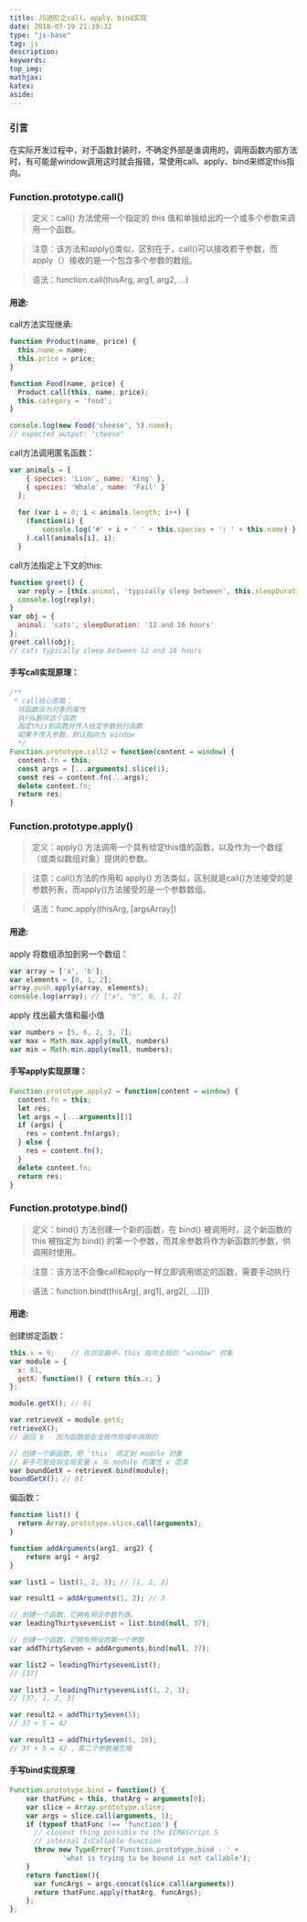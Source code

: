 ```yaml
---
title: JS进阶之call、apply、bind实现
date: 2018-07-19 21:19:32
type: "js-base"
tag: js
description:
keywords:
top_img:
mathjax:
katex:
aside:
---
```



### 引言
在实际开发过程中，对于函数封装时，不确定外部是谁调用的，调用函数内部方法时，有可能是window调用这时就会报错，常使用call、apply、bind来绑定this指向。

### Function.prototype.call()
> 定义：call() 方法使用一个指定的 this 值和单独给出的一个或多个参数来调用一个函数。

> 注意：该方法和apply()类似，区别在于，call()可以接收若干参数，而apply（）接收的是一个包含多个参数的数组。

> 语法：function.call(thisArg, arg1, arg2, ...)

#### 用途:

call方法实现继承:
``` js
function Product(name, price) {
  this.name = name;
  this.price = price;
}

function Food(name, price) {
  Product.call(this, name, price);
  this.category = 'food';
}

console.log(new Food('cheese', 5).name);
// expected output: "cheese"

```

call方法调用匿名函数：
```js
var animals = [
    { species: 'Lion', name: 'King' },
    { species: 'Whale', name: 'Fail' }
  ];
  
  for (var i = 0; i < animals.length; i++) {
    (function(i) {
        console.log('#' + i + ' ' + this.species + ': ' + this.name) }
    ).call(animals[i], i);
  }
```

call方法指定上下文的this:
```js
function greet() {
  var reply = [this.animal, 'typically sleep between', this.sleepDuration].join(' ');
  console.log(reply);
}
var obj = {
  animal: 'cats', sleepDuration: '12 and 16 hours'
};
greet.call(obj);
// cats typically sleep between 12 and 16 hours
```
#### 手写call实现原理：

``` js
/** 
 * call核心思路：
  将函数设为对象的属性
  执行&删除这个函数
  指定this到函数并传入给定参数执行函数
  如果不传入参数，默认指向为 window
  */
Function.prototype.call2 = function(content = window) {
  content.fn = this;
  const args = [...arguments].slice(1);
  const res = content.fn(...args);
  delete content.fn;
  return res;
}
```

### Function.prototype.apply()
> 定义：apply() 方法调用一个具有给定this值的函数，以及作为一个数组（或类似数组对象）提供的参数。

> 注意：call()方法的作用和 apply() 方法类似，区别就是call()方法接受的是参数列表，而apply()方法接受的是一个参数数组。

> 语法：func.apply(thisArg, [argsArray])

#### 用途:

apply 将数组添加到另一个数组：

```js
var array = ['a', 'b'];
var elements = [0, 1, 2];
array.push.apply(array, elements);
console.log(array); // ["a", "b", 0, 1, 2]
```

apply 找出最大值和最小值
```js
var numbers = [5, 6, 2, 3, 7];
var max = Math.max.apply(null, numbers)
var min = Math.min.apply(null, numbers);
```

#### 手写apply实现原理：

```js
Function.prototype.apply2 = function(content = window) {
  content.fn = this;
  let res;
  let args = [...arguments][1]
  if (args) {
    res = content.fn(args);
  } else {
    res = content.fn();
  }
  delete content.fn;
  return res;
}
```

### Function.prototype.bind()
> 定义：bind() 方法创建一个新的函数，在 bind() 被调用时，这个新函数的 this 被指定为 bind() 的第一个参数，而其余参数将作为新函数的参数，供调用时使用。

> 注意：该方法不会像call和apply一样立即调用绑定的函数，需要手动执行

> 语法：function.bind(thisArg[, arg1[, arg2[, ...]]])

#### 用途:

创建绑定函数：
```js
this.x = 9;    // 在浏览器中，this 指向全局的 "window" 对象
var module = {
  x: 81,
  getX: function() { return this.x; }
};

module.getX(); // 81

var retrieveX = module.getX;
retrieveX();   
// 返回 9 - 因为函数是在全局作用域中调用的

// 创建一个新函数，把 'this' 绑定到 module 对象
// 新手可能会将全局变量 x 与 module 的属性 x 混淆
var boundGetX = retrieveX.bind(module);
boundGetX(); // 81

```

偏函数：
```js
function list() {
  return Array.prototype.slice.call(arguments);
}

function addArguments(arg1, arg2) {
    return arg1 + arg2
}

var list1 = list(1, 2, 3); // [1, 2, 3]

var result1 = addArguments(1, 2); // 3

// 创建一个函数，它拥有预设参数列表。
var leadingThirtysevenList = list.bind(null, 37);

// 创建一个函数，它拥有预设的第一个参数
var addThirtySeven = addArguments.bind(null, 37); 

var list2 = leadingThirtysevenList(); 
// [37]

var list3 = leadingThirtysevenList(1, 2, 3); 
// [37, 1, 2, 3]

var result2 = addThirtySeven(5); 
// 37 + 5 = 42 

var result3 = addThirtySeven(5, 10);
// 37 + 5 = 42 ，第二个参数被忽略
```

#### 手写bind实现原理
```js
Function.prototype.bind = function() {
    var thatFunc = this, thatArg = arguments[0];
    var slice = Array.prototype.slice;
    var args = slice.call(arguments, 1);
    if (typeof thatFunc !== 'function') {
      // closest thing possible to the ECMAScript 5
      // internal IsCallable function
      throw new TypeError('Function.prototype.bind - ' +
             'what is trying to be bound is not callable');
    }
    return function(){
      var funcArgs = args.concat(slice.call(arguments))
      return thatFunc.apply(thatArg, funcArgs);
    };
};
```

